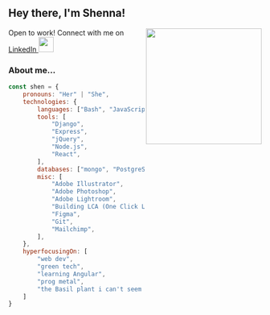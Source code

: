 <h2>Hey there, I'm Shenna!</h2>
<img align='right' src="https://media3.giphy.com/media/v1.Y2lkPTc5MGI3NjExZmU1MDgwZTdlYzU0YzA1MjE1NWJhY2YxMTBlYjVlZjNmNWExOWYyOSZlcD12MV9pbnRlcm5hbF9naWZzX2dpZklkJmN0PXM/KRfBgRKoKuXno1Sb4D/giphy.gif" width="230">

<p>Open to work! Connect with me on <a href="https://www.linkedin.com/in/shennamt/">LinkedIn
</a><img src="https://media.giphy.com/media/WUlplcMpOCEmTGBtBW/giphy.gif" width="30"></p>


### About me...

```javascript
const shen = {
    pronouns: "Her" | "She",
    technologies: {
        languages: ["Bash", "JavaScript", "Python"],
        tools: [
            "Django",
            "Express",
            "jQuery",
            "Node.js",
            "React",
        ],
        databases: ["mongo", "PostgreSQL"],
        misc: [
            "Adobe Illustrator",
            "Adobe Photoshop",
            "Adobe Lightroom",
            "Building LCA (One Click LCA)",
            "Figma",
            "Git",
            "Mailchimp",
        ],
    },
    hyperfocusingOn: [
        "web dev",
        "green tech",
        "learning Angular",
        "prog metal",
        "the Basil plant i can't seem to keep alive",
    ]
}
```
